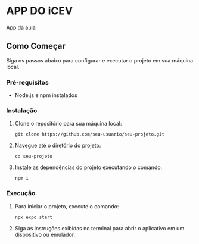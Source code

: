 # APP DO iCEV

App da aula

## Como Começar

Siga os passos abaixo para configurar e executar o projeto em sua máquina local.

### Pré-requisitos

- Node.js e npm instalados

### Instalação

1. Clone o repositório para sua máquina local:
   ```
   git clone https://github.com/seu-usuario/seu-projeto.git
   ```

2. Navegue até o diretório do projeto:
   ```
   cd seu-projeto
   ```

3. Instale as dependências do projeto executando o comando:
   ```
   npm i
   ```

### Execução

1. Para iniciar o projeto, execute o comando:
   ```
   npx expo start
   ```

2. Siga as instruções exibidas no terminal para abrir o aplicativo em um dispositivo ou emulador.
